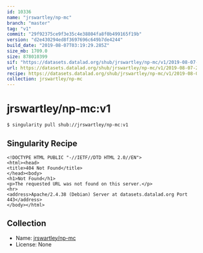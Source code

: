```yaml
---
id: 10336
name: "jrswartley/np-mc"
branch: "master"
tag: "v1"
commit: "29f92375ce9f3e35c4e38804fa8f0b499165f19b"
version: "d2e430294ed8f3697696c649b7de4244"
build_date: "2019-08-07T03:19:29.285Z"
size_mb: 1709.0
size: 878010399
sif: "https://datasets.datalad.org/shub/jrswartley/np-mc/v1/2019-08-07-29f92375-d2e43029/d2e430294ed8f3697696c649b7de4244.sif"
url: https://datasets.datalad.org/shub/jrswartley/np-mc/v1/2019-08-07-29f92375-d2e43029/
recipe: https://datasets.datalad.org/shub/jrswartley/np-mc/v1/2019-08-07-29f92375-d2e43029/Singularity
collection: jrswartley/np-mc
---
```


# jrswartley/np-mc:v1

```bash
$ singularity pull shub://jrswartley/np-mc:v1
```

## Singularity Recipe

```singularity
<!DOCTYPE HTML PUBLIC "-//IETF//DTD HTML 2.0//EN">
<html><head>
<title>404 Not Found</title>
</head><body>
<h1>Not Found</h1>
<p>The requested URL was not found on this server.</p>
<hr>
<address>Apache/2.4.38 (Debian) Server at datasets.datalad.org Port 443</address>
</body></html>
```

## Collection

 - Name: [jrswartley/np-mc](https://github.com/jrswartley/np-mc)
 - License: None

